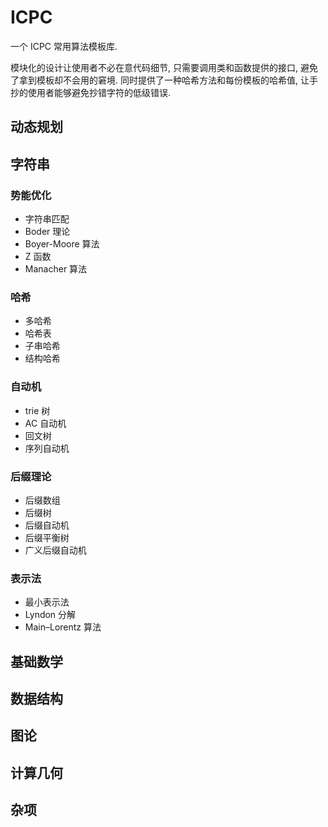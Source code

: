 # ICPC

一个 ICPC 常用算法模板库.

模块化的设计让使用者不必在意代码细节, 只需要调用类和函数提供的接口,  避免了拿到模板却不会用的窘境. 同时提供了一种哈希方法和每份模板的哈希值, 让手抄的使用者能够避免抄错字符的低级错误.

## 动态规划

## 字符串

### 势能优化

- 字符串匹配
- Boder 理论
- Boyer-Moore 算法
- Z 函数
- Manacher 算法

### 哈希

- 多哈希
- 哈希表
- 子串哈希
- 结构哈希

### 自动机

- trie 树
- AC 自动机
- 回文树
- 序列自动机

### 后缀理论

- 后缀数组
- 后缀树
- 后缀自动机
- 后缀平衡树
- 广义后缀自动机

### 表示法

- 最小表示法
- Lyndon 分解
- Main–Lorentz 算法

## 基础数学

## 数据结构

## 图论



## 计算几何

## 杂项

